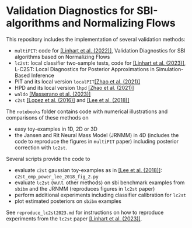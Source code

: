 # Validation Diagnostics for SBI-algorithms and Normalizing Flows

This repository includes the implementation of several validation methods:
- `multiPIT`: code for [[Linhart et al. (2022)]](https://arxiv.org/abs/2211.09602), Validation Diagnostics for SBI algorithms based on Normalizing Flows
- `lc2st`: local classifier two-sample tests, code for [[Linhart et al. (2023)]](https://arxiv.org/abs/2306.03580), L-C2ST: Local Diagnostics for Posterior Approximations in Simulation-Based Inference
- PIT and its local version `localPIT`[[Zhao et al. (2021)]](https://arxiv.org/abs/2102.10473)
- HPD and its local version `lhpd` [[Zhao et al. (2021)]](https://arxiv.org/abs/2102.10473)
- `waldo` [[Masserano et al. (2023)]](https://arxiv.org/abs/2205.15680)
- `c2st` [[Lopez et al. (2016)]](https://arxiv.org/abs/1610.06545) and [[Lee et al. (2018)]](https://arxiv.org/abs/1812.08927)

The `notebooks` folder contains code with numerical illustrations and comparisons of these methods on
- easy toy-examples in 1D, 2D or 3D
- the Jansen and Rit Neural Mass Model (JRNMM) in 4D (includes the code to reproduce the figures in `multiPIT` paper)
including posterior correction with `lc2st`.

Several scripts provide the code to
- evaluate `c2st` gaussian toy-examples as in [[Lee et al. (2018)]](https://arxiv.org/abs/1812.08927): `c2st_emp_power_lee_2018_fig_2.py`
- evaluate `lc2st` (w.r.t. other methods) on sbi benchmark examples from `sbibm` and the JRNMM (reproduces figures in `lc2st` paper)
- perform additional experiments including classifier calibration for `lc2st`
- plot estimated posteriors on `sbibm` examples

See `reproduce_lc2st2023.md` for instructions on how to reproduce experiments from the `lc2st` paper [[Linhart et al. (2023)]](https://arxiv.org/abs/2306.03580).

